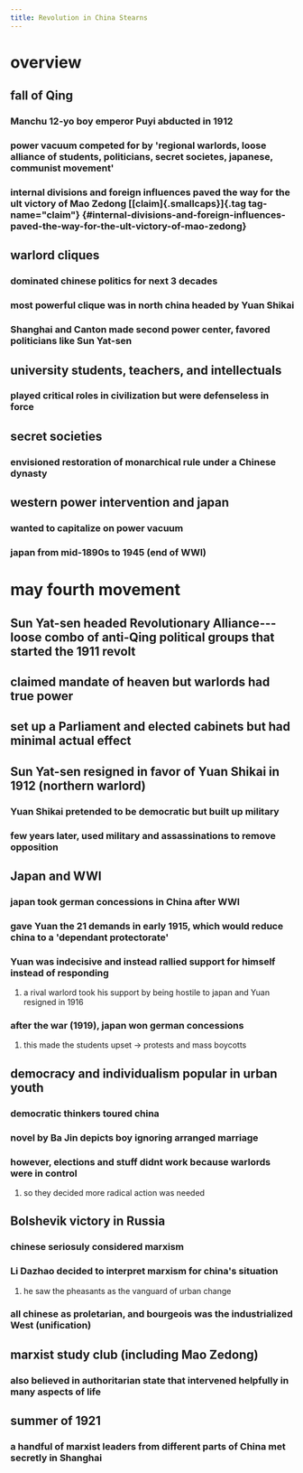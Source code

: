 ```yaml
---
title: Revolution in China Stearns
---
```


# overview

## fall of Qing

### Manchu 12-yo boy emperor Puyi abducted in 1912

### power vacuum competed for by \'regional warlords, loose alliance of students, politicians, secret societes, japanese, communist movement\'

### internal divisions and foreign influences paved the way for the ult victory of Mao Zedong [[claim]{.smallcaps}]{.tag tag-name="claim"} {#internal-divisions-and-foreign-influences-paved-the-way-for-the-ult-victory-of-mao-zedong}

## warlord cliques

### dominated chinese politics for next 3 decades

### most powerful clique was in north china headed by Yuan Shikai

### Shanghai and Canton made second power center, favored politicians like Sun Yat-sen

## university students, teachers, and intellectuals

### played critical roles in civilization but were defenseless in force

## secret societies

### envisioned restoration of monarchical rule under a Chinese dynasty

## western power intervention and japan

### wanted to capitalize on power vacuum

### japan from mid-1890s to 1945 (end of WWI)

# may fourth movement

## Sun Yat-sen headed Revolutionary Alliance---loose combo of anti-Qing political groups that started the 1911 revolt

## claimed mandate of heaven but warlords had true power

## set up a Parliament and elected cabinets but had minimal actual effect

## Sun Yat-sen resigned in favor of Yuan Shikai in 1912 (northern warlord)

### Yuan Shikai pretended to be democratic but built up military

### few years later, used military and assassinations to remove opposition

## Japan and WWI

### japan took german concessions in China after WWI

### gave Yuan the 21 demands in early 1915, which would reduce china to a \'dependant protectorate\'

### Yuan was indecisive and instead rallied support for himself instead of responding

1.  a rival warlord took his support by being hostile to japan and Yuan
    resigned in 1916

### after the war (1919), japan won german concessions

1.  this made the students upset -\> protests and mass boycotts

## democracy and individualism popular in urban youth

### democratic thinkers toured china

### novel by Ba Jin depicts boy ignoring arranged marriage

### however, elections and stuff didnt work because warlords were in control

1.  so they decided more radical action was needed

## Bolshevik victory in Russia

### chinese seriosuly considered marxism

### Li Dazhao decided to interpret marxism for china\'s situation

1.  he saw the pheasants as the vanguard of urban change

### all chinese as proletarian, and bourgeois was the industrialized West (unification)

## marxist study club (including Mao Zedong)

### also believed in authoritarian state that intervened helpfully in many aspects of life

## summer of 1921

### a handful of marxist leaders from different parts of China met secretly in Shanghai
